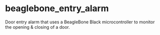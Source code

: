 beaglebone_entry_alarm
======================

Door entry alarm that uses a BeagleBone Black microcontroller to monitor the opening &amp; closing of a door.

